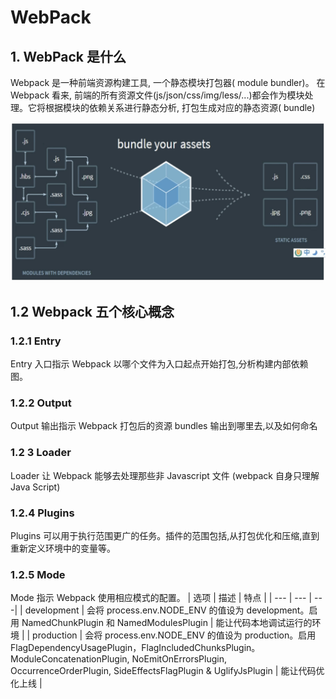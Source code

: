 # WebPack

## 1. WebPack 是什么

Webpack 是一种前端资源构建工具, 一个静态模块打包器( module bundler)。 在 Webpack 看来, 前端的所有资源文件(js/json/css/img/less/...)都会作为模块处理。它将根据模块的依赖关系进行静态分析, 打包生成对应的静态资源( bundle)

![alt text](../image/bundle_your_assest.jpg)

## 1.2 Webpack 五个核心概念

### 1.2.1 Entry

Entry 入口指示 Webpack 以哪个文件为入口起点开始打包,分析构建内部依赖图。

### 1.2.2 Output

Output 输出指示 Webpack 打包后的资源 bundles 输出到哪里去,以及如何命名

### 1.2 3 Loader

Loader 让 Webpack 能够去处理那些非 Javascript 文件 (webpack 自身只理解 Java Script)

### 1.2.4 Plugins

Plugins 可以用于执行范围更广的任务。插件的范围包括,从打包优化和压缩,直到重新定义环境中的变量等。

### 1.2.5 Mode

Mode 指示 Webpack 使用相应模式的配置。
| 选项 | 描述 | 特点 |
| --- | --- | ---|
| development | 会将 process.env.NODE_ENV 的值设为 development。启用 NamedChunkPlugin 和 NamedModulesPlugin | 能让代码本地调试运行的环境 |
| production | 会将 process.env.NODE_ENV 的值设为 production。启用 FlagDependencyUsagePlugin，FlagIncludedChunksPlugin。ModuleConcatenationPlugin, NoEmitOnErrorsPlugin, OccurrenceOrderPlugin, SideEffectsFlagPlugin & UglifyJsPlugin | 能让代码优化上线 |
